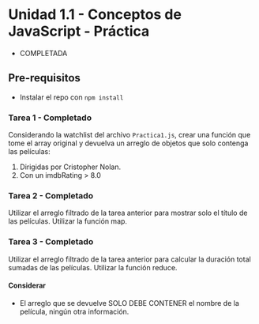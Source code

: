 # Unidad 1.1 - Conceptos de JavaScript - Práctica
- COMPLETADA

## Pre-requisitos

- Instalar el repo con `npm install`


### Tarea 1 - Completado
Considerando la watchlist del archivo `Practica1.js`, crear una función que tome el array original y devuelva un arreglo de objetos que solo contenga las películas:

1. Dirigidas por Cristopher Nolan.
2. Con un imdbRating > 8.0


### Tarea 2 - Completado
Utilizar el arreglo filtrado de la tarea anterior para mostrar solo el título de las películas. Utilizar la función map. 


### Tarea 3 - Completado
Utilizar el arreglo filtrado de la tarea anterior para calcular la duración total sumadas de las películas. Utilizar la función reduce.

#### Considerar
* El arreglo que se devuelve SOLO DEBE CONTENER el nombre de la película, ningún otra información.


